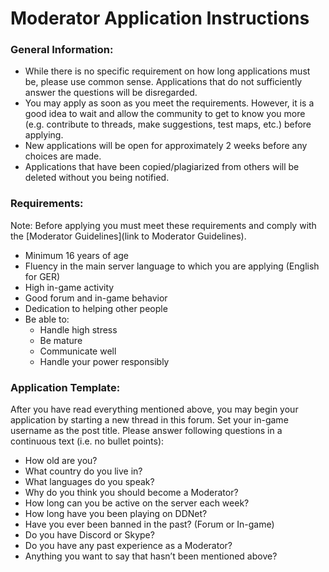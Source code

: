# Moderator Application Instructions
### General Information:
- While there is no specific requirement on how long applications must be, please use common sense. Applications that do not sufficiently answer the questions will be disregarded.
- You may apply as soon as you meet the requirements. However, it is a good idea to wait and allow the community to get to know you more (e.g. contribute to threads, make suggestions, test maps, etc.) before applying.
- New applications will be open for approximately 2 weeks before any choices are made.
- Applications that have been copied/plagiarized from others will be deleted without you being notified.

### Requirements:
Note: Before applying you must meet these requirements and comply with the [Moderator Guidelines](link to Moderator Guidelines).
- Minimum 16 years of age
- Fluency in the main server language to which you are applying (English for GER)
- High in-game activity
- Good forum and in-game behavior
- Dedication to helping other people
- Be able to:
    - Handle high stress
    - Be mature
    - Communicate well
    - Handle your power responsibly

### Application Template:
After you have read everything mentioned above, you may begin your application by starting a new thread in this forum. Set your in-game username as the post title.
Please answer following questions in a continuous text (i.e. no bullet points):
- How old are you?
- What country do you live in?
- What languages do you speak?
- Why do you think you should become a Moderator?
- How long can you be active on the server each week?
- How long have you been playing on DDNet?
- Have you ever been banned in the past? (Forum or In-game)
- Do you have Discord or Skype?
- Do you have any past experience as a Moderator?
- Anything you want to say that hasn’t been mentioned above?
